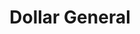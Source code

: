 ---
title: "Dollar General"
url: /spencer/dollar-general-west-state-highway-46/
shop: variety store
---